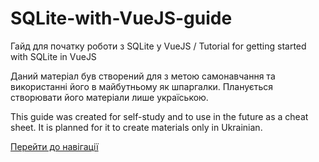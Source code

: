 # SQLite-with-VueJS-guide
Гайд для початку роботи з SQLite у VueJS / Tutorial for getting started with SQLite in VueJS


Даний матеріал був створений для з метою самонавчання та використанні його в майбутньому як шпаргалки. Планується створювати його матеріали лише україською.

This guide was created for self-study and to use in the future as a cheat sheet. It is planned for it to create materials only in Ukrainian.

[Перейти до навігації](https://github.com/GVVGhost/SQLite-with-VueJS-guide/wiki)
